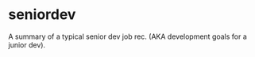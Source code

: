 seniordev
=========

A summary of a typical senior dev job rec.  (AKA development goals for a junior dev).
